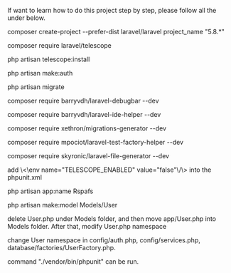 <p>If want to learn how to do this project step by step, please follow all the under below.</p>

<p>composer create-project --prefer-dist laravel/laravel project_name "5.8.*"</p>
<p>composer require laravel/telescope</p>
<p>php artisan telescope:install</p>
<p>php artisan make:auth</p>
<p>php artisan migrate</p>
<p>composer require barryvdh/laravel-debugbar --dev</p>
<p>composer require barryvdh/laravel-ide-helper --dev</p>     
<p>composer require xethron/migrations-generator --dev</p>
<p>composer require mpociot/laravel-test-factory-helper --dev</p>
<p>composer require skyronic/laravel-file-generator --dev</p>

<p>add \<\env name="TELESCOPE_ENABLED" value="false"\/\> into the phpunit.xml</p>

<p>php artisan app:name Rspafs</p>
<p>php artisan make:model Models/User</p>
<p>delete User.php under Models folder, and then move app/User.php into Models folder. After that, modify User.php namespace</p>
<p>change User namespace in config/auth.php, config/services.php, database/factories/UserFactory.php.</p>

<p>command "./vendor/bin/phpunit" can be run.</p>